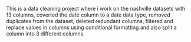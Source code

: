 This is a data cleaning project where i work on the nashville datasets with 13 columns, coverted the date column to a date data type, removed duplicates from the dataset, deleted redundant columns, filtered and replace values in columns using conditional formatting and also split a column into 3 different columns.
